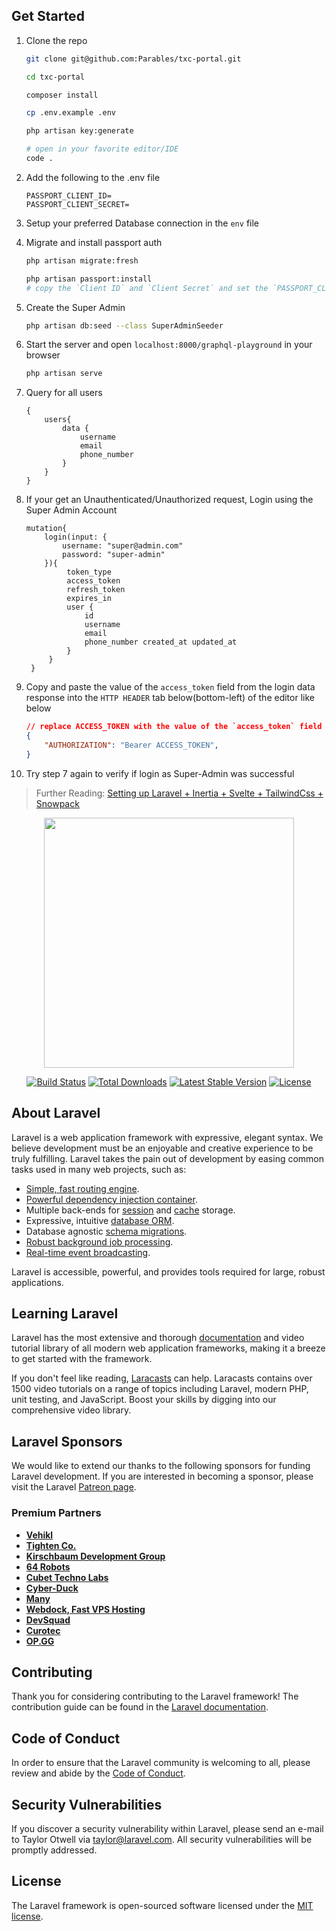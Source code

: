 ## Get Started

1. Clone the repo

    ```sh
    git clone git@github.com:Parables/txc-portal.git

    cd txc-portal

    composer install

    cp .env.example .env

    php artisan key:generate

    # open in your favorite editor/IDE
    code .
    ```

2. Add the following to the .env file
    ```.env
    PASSPORT_CLIENT_ID=
    PASSPORT_CLIENT_SECRET=
    ```
3. Setup your preferred Database connection in the `env` file

4. Migrate and install passport auth

    ```sh
    php artisan migrate:fresh

    php artisan passport:install
    # copy the `Client ID` and `Client Secret` and set the `PASSPORT_CLIENT_ID` `PASSPORT_CLIENT_SECRET` respectively in the `.env` file
    ```

5. Create the Super Admin

    ```sh
    php artisan db:seed --class SuperAdminSeeder
    ```
6. Start the server and open `localhost:8000/graphql-playground` in your browser
    ```sh
    php artisan serve
    ```

7. Query for all users
    ```gql
    {
        users{
            data {
                username
                email
                phone_number
            }
        }
    }
    ```

8. If your get an Unauthenticated/Unauthorized request, Login using the Super Admin Account 
   ```gql 
   mutation{ 
       login(input: { 
           username: "super@admin.com" 
           password: "super-admin" 
       }){ 
            token_type 
            access_token 
            refresh_token 
            expires_in 
            user {
                id 
                username 
                email 
                phone_number created_at updated_at 
            } 
        } 
    } 
    ```
9. Copy and paste the value of the `access_token` field from the login data response into the `HTTP HEADER` tab below(bottom-left) of the editor like below
    ```json
    // replace ACCESS_TOKEN with the value of the `access_token` field you copied from the login response data
    {
        "AUTHORIZATION": "Bearer ACCESS_TOKEN",
    }
    ```

10. Try step 7 again to verify if login as Super-Admin was successful

> Further Reading: [Setting up Laravel + Inertia + Svelte + TailwindCss + Snowpack](./docs/FrontendSetup.md)

<p align="center"><a href="https://laravel.com" target="_blank"><img src="https://raw.githubusercontent.com/laravel/art/master/logo-lockup/5%20SVG/2%20CMYK/1%20Full%20Color/laravel-logolockup-cmyk-red.svg" width="400"></a></p>

<p align="center">
<a href="https://travis-ci.org/laravel/framework"><img src="https://travis-ci.org/laravel/framework.svg" alt="Build Status"></a>
<a href="https://packagist.org/packages/laravel/framework"><img src="https://img.shields.io/packagist/dt/laravel/framework" alt="Total Downloads"></a>
<a href="https://packagist.org/packages/laravel/framework"><img src="https://img.shields.io/packagist/v/laravel/framework" alt="Latest Stable Version"></a>
<a href="https://packagist.org/packages/laravel/framework"><img src="https://img.shields.io/packagist/l/laravel/framework" alt="License"></a>
</p>

## About Laravel

Laravel is a web application framework with expressive, elegant syntax. We believe development must be an enjoyable and creative experience to be truly fulfilling. Laravel takes the pain out of development by easing common tasks used in many web projects, such as:

-   [Simple, fast routing engine](https://laravel.com/docs/routing).
-   [Powerful dependency injection container](https://laravel.com/docs/container).
-   Multiple back-ends for [session](https://laravel.com/docs/session) and [cache](https://laravel.com/docs/cache) storage.
-   Expressive, intuitive [database ORM](https://laravel.com/docs/eloquent).
-   Database agnostic [schema migrations](https://laravel.com/docs/migrations).
-   [Robust background job processing](https://laravel.com/docs/queues).
-   [Real-time event broadcasting](https://laravel.com/docs/broadcasting).

Laravel is accessible, powerful, and provides tools required for large, robust applications.

## Learning Laravel

Laravel has the most extensive and thorough [documentation](https://laravel.com/docs) and video tutorial library of all modern web application frameworks, making it a breeze to get started with the framework.

If you don't feel like reading, [Laracasts](https://laracasts.com) can help. Laracasts contains over 1500 video tutorials on a range of topics including Laravel, modern PHP, unit testing, and JavaScript. Boost your skills by digging into our comprehensive video library.

## Laravel Sponsors

We would like to extend our thanks to the following sponsors for funding Laravel development. If you are interested in becoming a sponsor, please visit the Laravel [Patreon page](https://patreon.com/taylorotwell).

### Premium Partners

-   **[Vehikl](https://vehikl.com/)**
-   **[Tighten Co.](https://tighten.co)**
-   **[Kirschbaum Development Group](https://kirschbaumdevelopment.com)**
-   **[64 Robots](https://64robots.com)**
-   **[Cubet Techno Labs](https://cubettech.com)**
-   **[Cyber-Duck](https://cyber-duck.co.uk)**
-   **[Many](https://www.many.co.uk)**
-   **[Webdock, Fast VPS Hosting](https://www.webdock.io/en)**
-   **[DevSquad](https://devsquad.com)**
-   **[Curotec](https://www.curotec.com/services/technologies/laravel/)**
-   **[OP.GG](https://op.gg)**

## Contributing

Thank you for considering contributing to the Laravel framework! The contribution guide can be found in the [Laravel documentation](https://laravel.com/docs/contributions).

## Code of Conduct

In order to ensure that the Laravel community is welcoming to all, please review and abide by the [Code of Conduct](https://laravel.com/docs/contributions#code-of-conduct).

## Security Vulnerabilities

If you discover a security vulnerability within Laravel, please send an e-mail to Taylor Otwell via [taylor@laravel.com](mailto:taylor@laravel.com). All security vulnerabilities will be promptly addressed.

## License

The Laravel framework is open-sourced software licensed under the [MIT license](https://opensource.org/licenses/MIT).
